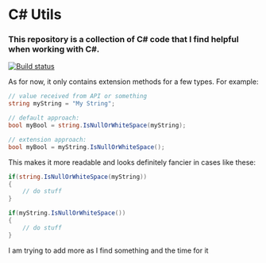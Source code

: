 # C# Utils
### This repository is a collection of C# code that I find helpful when working with C#.

[![Build status](https://ci.appveyor.com/api/projects/status/g66hrxktvovucdfu/branch/master?svg=true)](https://ci.appveyor.com/project/taysumi/csharputils/branch/master)

As for now, it only contains extension methods for a few types. For example:

```csharp
// value received from API or something
string myString = "My String";

// default approach:
bool myBool = string.IsNullOrWhiteSpace(myString);

// extension approach:
bool myBool = myString.IsNullOrWhiteSpace();
```

This makes it more readable and looks definitely fancier in cases like these:
```csharp
if(string.IsNullOrWhiteSpace(myString))
{
	// do stuff
}

if(myString.IsNullOrWhiteSpace())
{
	// do stuff
}
```

I am trying to add more as I find something and the time for it
